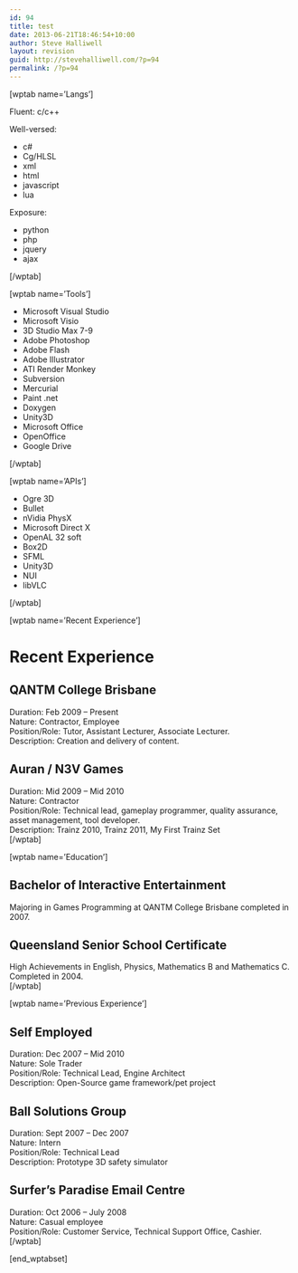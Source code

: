 ```yaml
---
id: 94
title: test
date: 2013-06-21T18:46:54+10:00
author: Steve Halliwell
layout: revision
guid: http://stevehalliwell.com/?p=94
permalink: /?p=94
---
```

[wptab name=&#8217;Langs&#8217;]

Fluent: c/c++

Well-versed: 

  * c#
  * Cg/HLSL
  * xml
  * html
  * javascript
  * lua

Exposure: 

  * python
  * php
  * jquery
  * ajax

[/wptab]

[wptab name=&#8217;Tools&#8217;]

  * Microsoft Visual Studio
  * Microsoft Visio
  * 3D Studio Max 7-9
  * Adobe Photoshop
  * Adobe Flash
  * Adobe Illustrator
  * ATI Render Monkey
  * Subversion
  * Mercurial
  * Paint .net
  * Doxygen
  * Unity3D
  * Microsoft Office
  * OpenOffice
  * Google Drive

[/wptab]

[wptab name=&#8217;APIs&#8217;]

  * Ogre 3D
  * Bullet
  * nVidia PhysX
  * Microsoft Direct X
  * OpenAL 32 soft
  * Box2D
  * SFML
  * Unity3D
  * NUI
  * libVLC

[/wptab]

[wptab name=&#8217;Recent Experience&#8217;]

<h1 dir="ltr">
  Recent Experience
</h1>

<h2 dir="ltr">
  QANTM College Brisbane
</h2>

Duration: Feb 2009 &#8211; Present  
Nature: Contractor, Employee  
Position/Role: Tutor, Assistant Lecturer, Associate Lecturer.  
Description: Creation and delivery of content.

<h2 dir="ltr">
  Auran / N3V Games
</h2>

Duration: Mid 2009 &#8211; Mid 2010  
Nature: Contractor  
Position/Role: Technical lead, gameplay programmer, quality assurance, asset management, tool developer.  
Description: Trainz 2010, Trainz 2011, My First Trainz Set  
[/wptab]

[wptab name=&#8217;Education&#8217;]

<h2 dir="ltr">
  Bachelor of Interactive Entertainment
</h2>

Majoring in Games Programming at QANTM College Brisbane completed in 2007.

<h2 dir="ltr">
  Queensland Senior School Certificate
</h2>

High Achievements in English, Physics, Mathematics B and Mathematics C. Completed in 2004.  
[/wptab]

[wptab name=&#8217;Previous Experience&#8217;]

<h2 dir="ltr">
  Self Employed
</h2>

Duration: Dec 2007 &#8211; Mid 2010  
Nature: Sole Trader  
Position/Role: Technical Lead, Engine Architect  
Description: Open-Source game framework/pet project

<h2 dir="ltr">
  Ball Solutions Group
</h2>

Duration: Sept 2007 &#8211; Dec 2007  
Nature: Intern  
Position/Role: Technical Lead  
Description: Prototype 3D safety simulator

<h2 dir="ltr">
  Surfer’s Paradise Email Centre
</h2>

Duration: Oct 2006 &#8211; July 2008  
Nature: Casual employee  
Position/Role: Customer Service, Technical Support Office, Cashier.  
[/wptab]

[end_wptabset]